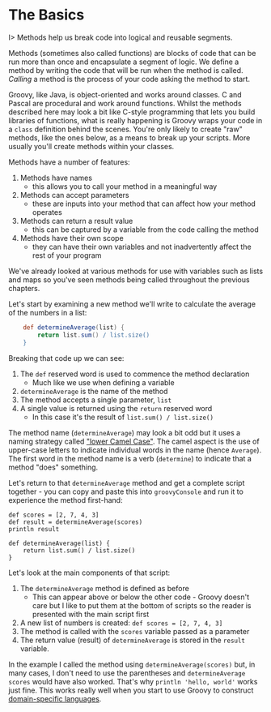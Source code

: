 # The Basics  

I> Methods help us break code into logical and reusable segments. 

Methods (sometimes also called functions) are blocks of code that can be run more than once and encapsulate a segment of logic. We define a method by writing the code that will be run when the method is called. _Calling_ a method is the process of your code asking the method to start.

Groovy, like Java, is object-oriented and works around classes. C and Pascal are procedural and work around functions. Whilst the methods described here may look a bit like C-style programming that lets you build libraries of functions, what is really happening is Groovy wraps your code in a `class` definition behind the scenes. You're only likely to create "raw" methods, like the ones below, as a means to break up your scripts. More usually you'll create methods within your classes.

Methods have a number of features:

1. Methods have names
	- this allows you to call your method in a meaningful way
2. Methods can accept parameters
	- these are inputs into your method that can affect how your method operates
3. Methods can return a result value 
	- this can be captured by a variable from the code calling the method
4. Methods have their own scope
	- they can have their own variables and not inadvertently affect the rest of your program

We've already looked at various methods for use with variables such as lists and maps so you've seen methods being called throughout the previous chapters.

Let's start by examining a new method we'll write to calculate the average of the numbers in a list:

```groovy
	def determineAverage(list) {
	    return list.sum() / list.size()
	}
```

Breaking that code up we can see:

1. The `def` reserved word is used to commence the method declaration
	- Much like we use when defining a variable
1. `determineAverage` is the name of the method
1. The method accepts a single parameter, `list`
1. A single value is returned using the `return` reserved word
	- In this case it's the result of `list.sum() / list.size()`

The method name (`determineAverage`) may look a bit odd but it uses a naming strategy called ["lower Camel Case"](https://en.wikipedia.org/wiki/CamelCase). The camel aspect is the use of upper-case letters to indicate individual words in the name (hence `Average`). The first word in the method name is a verb (`determine`) to indicate that a method "does" something.

Let's return to that `determineAverage` method and get a complete script together - you can copy and paste this into `groovyConsole` and run it to experience the method first-hand:

	def scores = [2, 7, 4, 3]
	def result = determineAverage(scores)
	println result
	
	def determineAverage(list) {
	    return list.sum() / list.size()
	}

Let's look at the main components of that script:

1. The `determineAverage` method is defined as before
    * This can appear above or below the other code - Groovy doesn't care but I like to put them at the bottom of scripts so the reader is presented with the main script first
1. A new list of numbers is created: `def scores = [2, 7, 4, 3]`
1. The method is called with the `scores` variable passed as a parameter
1. The return value (result) of `determineAverage` is stored in the `result` variable.

In the example I called the method using `determineAverage(scores)` but, in many cases, I don't need to use the parentheses and `determineAverage scores` would have also worked. That's why `println 'hello, world'` works just fine. This works really well when you start to use Groovy to construct [domain-specific languages](http://groovy-lang.org/dsls.html).



